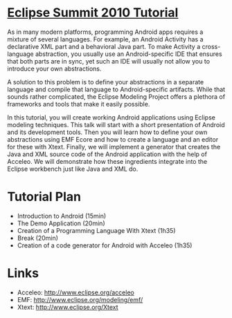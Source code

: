 # [Eclipse Summit 2010 Tutorial](http://www.eclipsecon.org/summiteurope2010/sessions/?page=sessions&id=1833) #

As in many modern platforms, programming Android apps requires a mixture of several languages. For example, an Android Activity has a declarative XML part and a behavioral Java part. To make Activity a cross-language abstraction, you usually use an Android-specific IDE that ensures that both parts are in sync, yet such an IDE will usually not allow you to introduce your own abstractions.

A solution to this problem is to define your abstractions in a separate language and compile that language to Android-specific artifacts. While that sounds rather complicated, the Eclipse Modeling Project offers a plethora of frameworks and tools that make it easily possible.

In this tutorial, you will create working Android applications using Eclipse modeling techniques. This talk will start with a short presentation of Android and its development tools. Then you will learn how to define your own abstractions using EMF Ecore and how to create a language and an editor for these with Xtext. Finally, we will implement a generator that creates the Java and XML source code of the Android application with the help of Acceleo. We will demonstrate how these ingredients integrate into the Eclipse workbench just like Java and XML do.


# Tutorial Plan #

  * Introduction to Android (15min)
  * The Demo Application (20min)
  * Creation of a Programming Language With Xtext (1h35)
  * Break (20min)
  * Creation of a code generator for Android with Acceleo (1h35)

# Links #

  * Acceleo: http://www.eclipse.org/acceleo
  * EMF: http://www.eclipse.org/modeling/emf/
  * Xtext: http://www.eclipse.org/Xtext